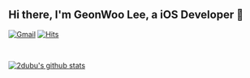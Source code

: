 ## Hi there, I'm GeonWoo Lee, a iOS Developer 

[![Gmail](https://img.shields.io/badge/-Gmail-c14438?style=flat&logo=Gmail&logoColor=white)](mailto:2dubu.dev@gmail.com)
[![Hits](https://hits.seeyoufarm.com/api/count/incr/badge.svg?url=https%3A%2F%2Fgithub.com%2Fzzsza)](https://hits.seeyoufarm.com) 

&nbsp;

[![2dubu's github stats](https://github-readme-stats.vercel.app/api?username=2dubu)](https://github.com/2dubu/github-readme-stats)
